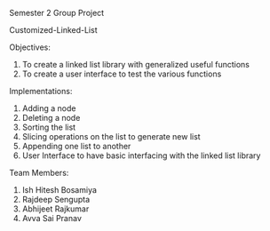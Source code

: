 Semester 2 Group Project 

Customized-Linked-List

Objectives:
1. To create a linked list library with generalized useful functions
2. To create a user interface to test the various functions

Implementations:
1. Adding a node
2. Deleting a node
3. Sorting the list
4. Slicing operations on the list to generate new list
5. Appending one list to another
6. User Interface to have basic interfacing with the linked list library

Team Members:
1. Ish Hitesh Bosamiya
2. Rajdeep Sengupta
3. Abhijeet Rajkumar
4. Avva Sai Pranav
